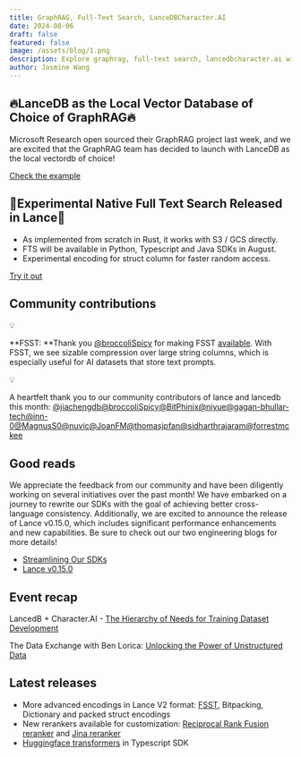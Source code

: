 ```yaml
---
title: GraphRAG, Full-Text Search, LanceDBCharacter.AI
date: 2024-08-06
draft: false
featured: false
image: /assets/blog/1.png
description: Explore graphrag, full-text search, lancedbcharacter.ai with practical insights and expert guidance from the LanceDB team.
author: Jasmine Wang
---
```

## 🔥LanceDB as the Local Vector Database of Choice of GraphRAG🔥

Microsoft Research open sourced their GraphRAG project last week, and we are excited that the GraphRAG team has decided to launch with LanceDB as the local vectordb of choice! 

[Check the example](https://lnkd.in/gmrsTcqz)

## 🔬Experimental Native Full Text Search Released in Lance🔬

- As implemented from scratch in Rust, it works with S3 / GCS directly.  
- FTS will be available in Python, Typescript and Java SDKs in August.
- Experimental encoding for struct column for faster random access.

[Try it out](https://github.com/lancedb/lance/issues/1195)

## Community contributions

💡

**FSST: **Thank you [@broccoliSpicy](https://github.com/broccoliSpicy) for making FSST [available](https://github.com/lancedb/lance/pull/2470). With FSST, we see sizable compression over large string columns, which is especially useful for AI datasets that store text prompts. 

💡

A heartfelt thank you to our community contributors of lance and lancedb this month: [@jiachengdb](https://github.com/jiachengdb)[@broccoliSpicy](https://github.com/broccoliSpicy)[@BitPhinix](https://github.com/BitPhinix)[@niyue](https://github.com/niyue)[@gagan-bhullar-tech](https://github.com/gagan-bhullar-tech)[@inn-0](https://github.com/inn-0)[@MagnusS0](https://github.com/MagnusS0)[@nuvic](https://github.com/nuvic)[@JoanFM](https://github.com/JoanFM)[@thomasjpfan](https://github.com/thomasjpfan)[@sidharthrajaram](https://github.com/sidharthrajaram)[@forrestmckee](https://github.com/forrestmckee)

## Good reads

We appreciate the feedback from our community and have been diligently working on several initiatives over the past month! We have embarked on a journey to rewrite our SDKs with the goal of achieving better cross-language consistency. Additionally, we are excited to announce the release of Lance v0.15.0, which includes significant performance enhancements and new capabilities. Be sure to check out our two engineering blogs for more details!

- [Streamlining Our SDKs](__GHOST_URL__/streamlining-our-sdks/)
- [Lance v0.15.0](__GHOST_URL__/lance-v0-15-0/)

## Event recap

LancedB + Character.AI - [The Hierarchy of Needs for Training Dataset Development](https://www.youtube.com/watch?v=i2vBaFzCEJw)

The Data Exchange with Ben Lorica: [Unlocking the Power of Unstructured Data](https://www.youtube.com/watch?v=B-QckhCfw9M)

## Latest releases

- More advanced encodings in Lance V2 format: [FSST](https://github.com/lancedb/lance/issues/2415), Bitpacking, Dictionary and packed struct encodings
- New rerankers available for customization: [Reciprocal Rank Fusion reranker](https://lancedb.github.io/lancedb/reranking/rrf/) and [Jina reranker](https://lancedb.github.io/lancedb/reranking/jina/) 
- [Huggingface transformers](https://github.com/lancedb/lancedb/pull/1462) in Typescript SDK
